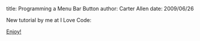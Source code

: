 title: Programming a Menu Bar Button
author: Carter Allen
date: 2009/06/26



New tutorial by me at I Love Code:

<a href="http://iloveco.de/menu-bar-button/" target="_blank">Enjoy!</a>
